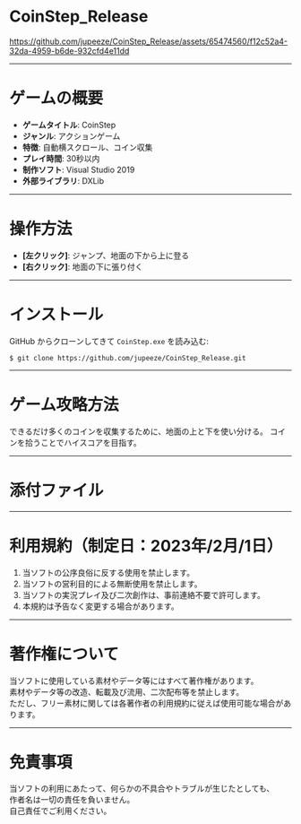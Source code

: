 # CoinStep_Release

https://github.com/jupeeze/CoinStep_Release/assets/65474560/f12c52a4-32da-4959-b6de-932cfd4e11dd

---

# ゲームの概要

- **ゲームタイトル**: CoinStep
- **ジャンル**: アクションゲーム
- **特徴**: 自動横スクロール、コイン収集
- **プレイ時間**: 30秒以内
- **制作ソフト**: Visual Studio 2019
- **外部ライブラリ**: DXLib

---

# 操作方法

- **[左クリック]**: ジャンプ、地面の下から上に登る
- **[右クリック]**: 地面の下に張り付く

---

# インストール

GitHub からクローンしてきて `CoinStep.exe` を読み込む:

```console
$ git clone https://github.com/jupeeze/CoinStep_Release.git
```

---

# ゲーム攻略方法

できるだけ多くのコインを収集するために、地面の上と下を使い分ける。
コインを拾うことでハイスコアを目指す。

---

# 添付ファイル



---

# 利用規約（制定日：2023年/2月/1日）

1. 当ソフトの公序良俗に反する使用を禁止します。
2. 当ソフトの営利目的による無断使用を禁止します。
3. 当ソフトの実況プレイ及び二次創作は、事前連絡不要で許可します。
4. 本規約は予告なく変更する場合があります。

---

# 著作権について

当ソフトに使用している素材やデータ等にはすべて著作権があります。  
素材やデータ等の改造、転載及び流用、二次配布等を禁止します。  
ただし、フリー素材に関しては各著作者の利用規約に従えば使用可能な場合があります。

---

# 免責事項

当ソフトの利用にあたって、何らかの不具合やトラブルが生じたとしても、  
作者名は一切の責任を負いません。  
自己責任でご利用ください。

